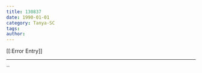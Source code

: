 ```yaml
---
title: 130837
date: 1990-01-01
category: Tanya-SC
tags: 
author: 
---
```


[[:Error Entry]]

---



``
